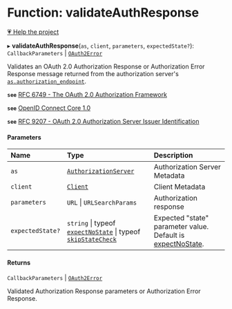 # Function: validateAuthResponse

[💗 Help the project](https://github.com/sponsors/panva)

▸ **validateAuthResponse**(`as`, `client`, `parameters`, `expectedState?`): `CallbackParameters` \| [`OAuth2Error`](../interfaces/OAuth2Error.md)

Validates an OAuth 2.0 Authorization Response or Authorization Error Response
message returned from the authorization server's [`as.authorization_endpoint`](../interfaces/AuthorizationServer.md#authorization_endpoint).

**`see`** [RFC 6749 - The OAuth 2.0 Authorization Framework](https://www.rfc-editor.org/rfc/rfc6749.html#section-4.1.2)

**`see`** [OpenID Connect Core 1.0](https://openid.net/specs/openid-connect-core-1_0.html#ClientAuthentication)

**`see`** [RFC 9207 - OAuth 2.0 Authorization Server Issuer Identification](https://www.rfc-editor.org/rfc/rfc9207.html)

#### Parameters

| Name | Type | Description |
| :------ | :------ | :------ |
| `as` | [`AuthorizationServer`](../interfaces/AuthorizationServer.md) | Authorization Server Metadata |
| `client` | [`Client`](../interfaces/Client.md) | Client Metadata |
| `parameters` | `URL` \| `URLSearchParams` | Authorization response |
| `expectedState?` | `string` \| typeof [`expectNoState`](../variables/expectNoState.md) \| typeof [`skipStateCheck`](../variables/skipStateCheck.md) | Expected "state" parameter value. Default is [expectNoState](../variables/expectNoState.md). |

#### Returns

`CallbackParameters` \| [`OAuth2Error`](../interfaces/OAuth2Error.md)

Validated Authorization Response parameters or Authorization Error Response.
